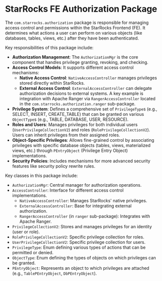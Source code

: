 # StarRocks FE Authorization Package

The `com.starrocks.authorization` package is responsible for managing access control and permissions within the StarRocks Frontend (FE). It determines what actions a user can perform on various objects (like databases, tables, views, etc.) after they have been authenticated.

Key responsibilities of this package include:

- **Authorization Management**: The `AuthorizationMgr` is the core component that handles privilege granting, revoking, and checking.
- **Access Control Models**: It supports different access control mechanisms:
  - **Native Access Control**: `NativeAccessController` manages privileges stored directly within StarRocks.
  - **External Access Control**: `ExternalAccessController` can delegate authorization decisions to external systems. A key example is integration with Apache Ranger via `RangerAccessController` located in the `com.starrocks.authorization.ranger` sub-package.
- **Privilege System**: Defines a comprehensive set of `PrivilegeType`s (e.g., SELECT, INSERT, CREATE_TABLE) that can be granted on various `ObjectType`s (e.g., TABLE, DATABASE, USER, RESOURCE).
- **Roles and Users**: Manages privileges for both individual users (`UserPrivilegeCollectionV2`) and roles (`RolePrivilegeCollectionV2`). Users can inherit privileges from their assigned roles.
- **Object-Specific Privileges**: Allows fine-grained control by associating privileges with specific database objects (tables, views, materialized views, etc.) through `PEntryObject` (Privilege Entry Object) implementations.
- **Security Policies**: Includes mechanisms for more advanced security features like security policy rewrite rules.

Key classes in this package include:
- `AuthorizationMgr`: Central manager for authorization operations.
- `AccessController`: Interface for different access control implementations.
  - `NativeAccessController`: Manages StarRocks' native privileges.
  - `ExternalAccessController`: Base for integrating external authorization.
  - `RangerAccessController` (in `ranger` sub-package): Integrates with Apache Ranger.
- `PrivilegeCollectionV2`: Stores and manages privileges for an identity (user or role).
- `RolePrivilegeCollectionV2`: Specific privilege collection for roles.
- `UserPrivilegeCollectionV2`: Specific privilege collection for users.
- `PrivilegeType`: Enum defining various types of actions that can be permitted or denied.
- `ObjectType`: Enum defining the types of objects on which privileges can be granted.
- `PEntryObject`: Represents an object to which privileges are attached (e.g., `TablePEntryObject`, `DbPEntryObject`).
